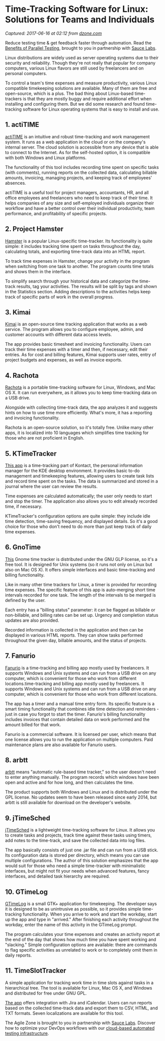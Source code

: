 # Time-Tracking Software for Linux: Solutions for Teams and Individuals

_Captured: 2017-06-16 at 02:12 from [dzone.com](https://dzone.com/articles/time-tracking-software-for-linux-solutions-for-tea?edition=305097&utm_source=Daily%20Digest&utm_medium=email&utm_campaign=dd%202017-06-15)_

Reduce testing time & get feedback faster through automation. Read the [Benefits of Parallel Testing](https://dzone.com/go?i=124039&u=http%3A%2F%2Finfo.saucelabs.com%2Fpaper-benefits-of-parallel-testing.html%3Futm_campaign%3Dparalleltestingwp%26utm_medium%3Dtextlink%26utm_source%3Ddzone-agile), brought to you in partnership with [Sauce Labs](https://dzone.com/go?i=124039&u=http%3A%2F%2Finfo.saucelabs.com%2Fpaper-benefits-of-parallel-testing.html%3Futm_campaign%3Dparalleltestingwp%26utm_medium%3Dtextlink%26utm_source%3Ddzone-agile).

Linux distributions are widely used as server operating systems due to their security and reliability. Though they're not really that popular for company computers, various Linux flavors are still used by freelancers and on personal computers.

To control a team's time expenses and measure productivity, various Linux compatible timekeeping solutions are available. Many of them are free and open-source, which is a plus. The bad thing about Linux-based time-trackers is that they are mostly buggy and require additional effort when installing and configuring them. But we did some research and found time-tracking software for Linux operating systems that is easy to install and use.

## 1\. actiTIME

[actiTIME](https://www.actitime.com/) is an intuitive and robust time-tracking and work management system. It runs as a web application in the cloud or on the company's internal server. The cloud solution is accessible from any device that is able to connect to the Internet. As for the self-hosted option, it is compatible with both Windows and Linux platforms.

The functionality of this tool includes recording time spent on specific tasks (with comments), running reports on the collected data, calculating billable amounts, invoicing, managing projects, and keeping track of employees' absences.

actiTIME is a useful tool for project managers, accountants, HR, and all office employees and freelancers who need to keep track of their time. It helps companies of any size and self-employed individuals organize their workflow and have a better control over their individual productivity, team performance, and profitability of specific projects.

## 2\. Project Hamster

[Hamster](https://projecthamster.wordpress.com/about/) is a popular Linux-specific time-tracker. Its functionality is quite simple: it includes tracking time spent on tasks throughout the day, calculating totals, and exporting time-track data into an HTML report.

To track time expenses in Hamster, change your activity in the program when switching from one task to another. The program counts time totals and shows them in the interface.

To simplify search through your historical data and categorize the time-track results, tag your activities. The results will be split by tags and shown in the Statistics section. Adding descriptions to the activities helps keep track of specific parts of work in the overall progress.

## 3\. Kimai

[Kimai](https://www.kimai.org/download/) is an open-source time tracking application that works as a web service. The program allows you to configure employee, admin, and customer accounts with different data access levels.

The app provides basic timesheet and invoicing functionality. Users can track their time expenses with a timer and then, if necessary, edit their entries. As for cost and billing features, Kimai supports user rates, entry of project budgets and expenses, as well as invoice exports.

## 4\. Rachota

[Rachota](http://rachota.sourceforge.net/en/index.html) is a portable time-tracking software for Linux, Windows, and Mac OS X. It can run everywhere, as it allows you to keep time-tracking data on a USB drive.

Alongside with collecting time-track data, the app analyzes it and suggests hints on how to use time more efficiently. What's more, it has a reporting and invoicing functionality.

Rachota is an open-source solution, so it's totally free. Unlike many other apps, it is localized into 10 languages which simplifies time tracking for those who are not proficient in English.

## 5\. KTimeTracker

[This app](https://userbase.kde.org/KTimeTracker) is a time-tracking part of Kontact, the personal information manager for the KDE desktop environment. It provides basic to-do management and timekeeping features, allowing users to create task lists and record time spent on the tasks. The data is summarized and stored in a journal where the user can review the results.

Time expenses are calculated automatically; the user only needs to start and stop the timer. The application also allows you to edit already recorded time, if necessary.

KTimeTracker's configuration options are quite simple: they include idle time detection, time-saving frequency, and displayed details. So it's a good choice for those who don't need to do more than just keep track of daily time expenses.

## 6\. GnoTime

[This](http://gttr.sourceforge.net/) Gnome time tracker is distributed under the GNU GLP license, so it's a free tool. It is designed for Unix systems (so it runs not only on Linux but also on Mac OS X). It offers simple interfaces and basic time-tracking and billing functionality.

Like in many other time trackers for Linux, a timer is provided for recording time expenses. The specific feature of this app is auto-merging short time intervals recorded for one task. The length of the intervals to be merged is defined by the user.

Each entry has a "billing status" parameter: it can be flagged as billable or non-billable, and billing rates can be set up. Urgency and completion status updates are also provided.

Recorded information is collected in the application and then can be displayed in various HTML reports. They can show tasks performed throughout the given day, billable amounts, and the status of projects.

## 7\. Fanurio

[Fanurio](https://www.fanuriotimetracking.com/) is a time-tracking and billing app mostly used by freelancers. It supports Windows and Unix systems and can run from a USB drive on any computer, which is convenient for those who work from different locations.time-tracking and billing app mostly used by freelancers. It supports Windows and Unix systems and can run from a USB drive on any computer, which is convenient for those who work from different locations.

The app has a timer and a manual time entry form. Its specific feature is a smart timing functionality that combines idle time detection and reminders - just in case you forgot to start the timer. Fanurio's billing functionality includes invoices that contain detailed data on work performed and the amount billed for that work.

Fanurio is a commercial software. It is licensed per user, which means that one license allows you to run the application on multiple computers. Paid maintenance plans are also available for Fanurio users.

## 8\. arbtt

[arbtt](http://freecode.com/projects/arbtt) means "automatic rule-based time tracker," so the user doesn't need to enter anything manually. The program records which windows have been open and active and for how long, and then calculates the time.

The product supports both Windows and Linux and is distributed under the GPL license. No updates seem to have been released since early 2014, but arbtt is still available for download on the developer's website.

## 9\. jTimeSched

[jTimeSched](https://kbase.dominik-geyer.de/apps%3ajtimesched) is a lightweight time-tracking software for Linux. It allows you to create tasks and projects, track time against these tasks using timers, add notes to the time-track, and save the collected data into log files.

The app basically consists of just one .jar file and can run from a USB stick. Its configuration data is stored per directory, which means you can use multiple configurations. The author of this solution emphasizes that the app would suit for those who need a simple time-tracker with minimalistic interfaces, but might not fit your needs when advanced features, fancy interfaces, and detailed task hierarchy are required.

## 10\. GTimeLog

[GTimeLog](https://mg.pov.lt/gtimelog/) is a small GTK+ application for timekeeping. The developer says it is designed to be as unintrusive as possible, so it provides simple time-tracking functionality. When you arrive to work and start the workday, start up the app and type in "arrived." After finishing each activity throughout the workday, enter the name of this activity in the GTimeLog prompt.

The program calculates your time expenses and creates an activity report at the end of the day that shows how much time you have spent working and "slacking." Simple configuration options are available: there are commands to flag specific activities as unrelated to work or to completely omit them in daily reports.

## 11\. TimeSlotTracker

A simple application for tracking work time in time slots against tasks in a hierarchical tree. The tool is available for Linux, Mac OS X, and Windows and distributed for free under GNU GPL.

[The app](https://sourceforge.net/projects/timeslottracker/) offers integration with Jira and iCalendar. Users can run reports based on the collected time-track data and export them to CSV, HTML, and TXT formats. Seven localizations are available for this tool.

The Agile Zone is brought to you in partnership with [Sauce Labs](https://dzone.com/go?i=121022&u=http%3A%2F%2Finfo.saucelabs.com%2FHow-to-Get-the-Most-out-of-CICD-Workflow.html%3Futm_campaign%3Ddevops%2Bwp%26utm_medium%3Dtextlink%26utm_source%3Ddzone-agile). Discover how to optimize your DevOps workflows with our [cloud-based automated testing infrastructure](https://dzone.com/go?i=121022&u=http%3A%2F%2Finfo.saucelabs.com%2FHow-to-Get-the-Most-out-of-CICD-Workflow.html%3Futm_campaign%3Ddevops%2Bwp%26utm_medium%3Dtextlink%26utm_source%3Ddzone-agile).
